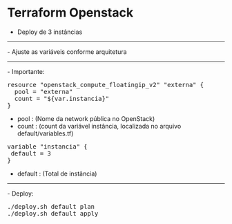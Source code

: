 # Terraform Openstack

- Deploy de 3 instâncias
<hr>
- Ajuste as variáveis conforme arquitetura
<hr>
- Importante:

<pre>
resource "openstack_compute_floatingip_v2" "externa" {
  pool = "externa"	
  count = "${var.instancia}"
}
</pre>
- pool  : (Nome da network pública no OpenStack)
- count : (count da variável instância, localizada no arquivo default/variables.tf)

<pre>
variable "instancia" {
 default = 3
}
</pre>
- default : (Total de instância)
<hr>
- Deploy:

<pre>
./deploy.sh default plan
./deploy.sh default apply
</pre>


